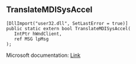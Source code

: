 ## TranslateMDISysAccel

```
[DllImport("user32.dll", SetLastError = true)]
public static extern bool TranslateMDISysAccel(
   IntPtr hWndClient,
   ref MSG lpMsg
);
```

Microsoft documentation: [Link](https://docs.microsoft.com/en-us/windows/win32/api/winuser/nf-winuser-translatemdisysaccel)
